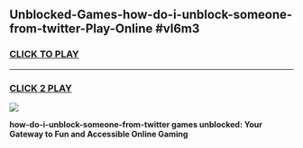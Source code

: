 
## Unblocked-Games-how-do-i-unblock-someone-from-twitter-Play-Online #vl6m3
<h3>
<a href="https://news.freeplayer.one?title=how-do-i-unblock-someone-from-twitter&ref=3">CLICK TO PLAY</a></h3>
<hr>

<h3>
<a href="https://news.freeplayer.one?title=how-do-i-unblock-someone-from-twitter&ref=3">CLICK 2 PLAY</a>
  
</h3>

<a href="https://news.freeplayer.one?title=how-do-i-unblock-someone-from-twitter&ref=3"><img src="https://clearcache.store/games.png"></a>


**how-do-i-unblock-someone-from-twitter games unblocked: Your Gateway to Fun and Accessible Online Gaming**
